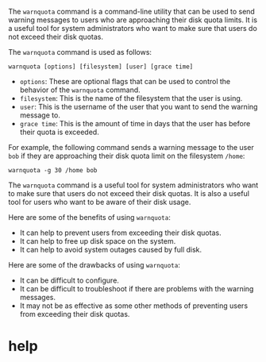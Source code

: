 The `warnquota` command is a command-line utility that can be used to send warning messages to users who are approaching their disk quota limits. It is a useful tool for system administrators who want to make sure that users do not exceed their disk quotas.

The `warnquota` command is used as follows:

```
warnquota [options] [filesystem] [user] [grace time]
```

* `options`: These are optional flags that can be used to control the behavior of the `warnquota` command.
* `filesystem`: This is the name of the filesystem that the user is using.
* `user`: This is the username of the user that you want to send the warning message to.
* `grace time`: This is the amount of time in days that the user has before their quota is exceeded.

For example, the following command sends a warning message to the user `bob` if they are approaching their disk quota limit on the filesystem `/home`:

```
warnquota -g 30 /home bob
```

The `warnquota` command is a useful tool for system administrators who want to make sure that users do not exceed their disk quotas. It is also a useful tool for users who want to be aware of their disk usage.

Here are some of the benefits of using `warnquota`:

* It can help to prevent users from exceeding their disk quotas.
* It can help to free up disk space on the system.
* It can help to avoid system outages caused by full disk.

Here are some of the drawbacks of using `warnquota`:

* It can be difficult to configure.
* It can be difficult to troubleshoot if there are problems with the warning messages.
* It may not be as effective as some other methods of preventing users from exceeding their disk quotas.

# help 

```

```

